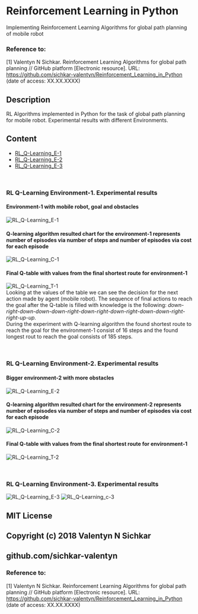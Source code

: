 # Reinforcement Learning in Python
Implementing Reinforcement Learning Algorithms for global path planning of mobile robot

### Reference to:
[1] Valentyn N Sichkar. Reinforcement Learning Algorithms for global path planning // GitHub platform [Electronic resource]. URL: https://github.com/sichkar-valentyn/Reinforcement_Learning_in_Python (date of access: XX.XX.XXXX)

## Description
RL Algorithms implemented in Python for the task of global path planning for mobile robot.
Experimental results with different Environments.

## Content
* [RL_Q-Learning_E-1](https://github.com/sichkar-valentyn/Reinforcement_Learning_in_Python/tree/master/RL_Q-Learning_E1)
* [RL_Q-Learning_E-2](https://github.com/sichkar-valentyn/Reinforcement_Learning_in_Python/tree/master/RL_Q-Learning_E2)
* [RL_Q-Learning_E-3](https://github.com/sichkar-valentyn/Reinforcement_Learning_in_Python/tree/master/RL_Q-Learning_E3)

<br/>

### RL Q-Learning Environment-1. Experimental results
#### Environment-1 with mobile robot, goal and obstacles
![RL_Q-Learning_E-1](images/Environment-1.png)

#### Q-learning algorithm resulted chart for the environment-1 represents number of episodes via number of steps and number of episodes via cost for each episode
![RL_Q-Learning_C-1](images/Charts-1.png)

#### Final Q-table with values from the final shortest route for environment-1
![RL_Q-Learning_T-1](images/Q-Table-E-1.png)
<br/>Looking at the values of the table we can see the decision for the next action made by agent (mobile robot). The sequence of final actions to reach the goal after the Q-table is filled with knowledge is the following: *down-right-down-down-down-right-down-right-down-right-down-down-right-right-up-up.*
<br/>During the experiment with Q-learning algorithm the found shortest route to reach the goal for the environment-1 consist of 16 steps and the found longest rout to reach the goal consists of 185 steps.

<br/>

### RL Q-Learning Environment-2. Experimental results
#### Bigger environment-2 with more obstacles
![RL_Q-Learning_E-2](images/Environment-2.png)

#### Q-learning algorithm resulted chart for the environment-2 represents number of episodes via number of steps and number of episodes via cost for each episode
![RL_Q-Learning_C-2](images/Charts-2.png)

#### Final Q-table with values from the final shortest route for environment-1
![RL_Q-Learning_T-2](images/Q-Table-E-2.png)
<br/>



<br/>

### RL Q-Learning Environment-3. Experimental results
![RL_Q-Learning_E-3](images/Environment-3.png)
![RL_Q-Learning_c-3](images/Charts-3.png)

## MIT License
## Copyright (c) 2018 Valentyn N Sichkar
## github.com/sichkar-valentyn
### Reference to:
[1] Valentyn N Sichkar. Reinforcement Learning Algorithms for global path planning // GitHub platform [Electronic resource]. URL: https://github.com/sichkar-valentyn/Reinforcement_Learning_in_Python (date of access: XX.XX.XXXX)
